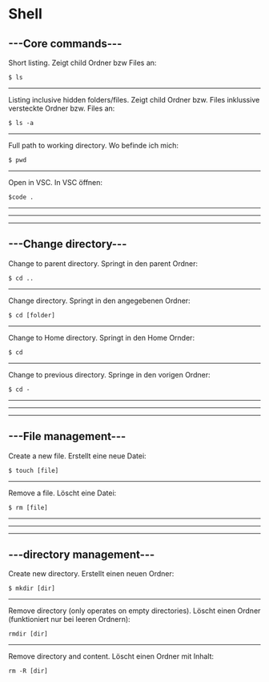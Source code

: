 # Shell

## ---Core commands---

Short listing. Zeigt child Ordner bzw Files an:

````
$ ls
````
---

Listing inclusive hidden folders/files. Zeigt child Ordner bzw. Files inklussive versteckte Ordner bzw. Files an:

````
$ ls -a
````
---

Full path to working directory. Wo befinde ich mich:

````
$ pwd
````
---
Open in VSC. In VSC öffnen:

````
$code .
````
---
---
---

## ---Change directory---

Change to parent directory. Springt in den parent Ordner:

````
$ cd ..
````
---

Change directory. Springt in den angegebenen Ordner:

````
$ cd [folder]
````
---

Change to Home directory. Springt in den Home Ornder:

````
$ cd
````
---
Change to previous directory. Springe in den vorigen Ordner:
````
$ cd -
````
---
---
---

## ---File management---

Create a new file. Erstellt eine neue Datei:
````
$ touch [file]
````
---

Remove a file. Löscht eine Datei:

````
$ rm [file]
````
---
---
---

## ---directory management---

Create new directory. Erstellt einen neuen Ordner:
````
$ mkdir [dir]
````
---

Remove directory (only operates on empty directories). Löscht einen Ordner (funktioniert nur bei leeren Ordnern):
````
rmdir [dir]
````
---

Remove directory and content. Löscht einen Ordner mit Inhalt:
````
rm -R [dir]
````
